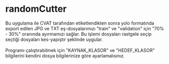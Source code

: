 # randomCutter
Bu uygulama ile CVAT tarafından etiketlendikten sonra yolo formatında export edilen JPG ve TXT eş-dosyalarımızı "train" ve "validation" için "70% - 30%" oranında ayırmamızı sağlar. Bu işlemi dosyaları rastgele seçip seçtiği dosyaları kes-yapıştır şeklinde uygular. <br>
<br>
Programı çalıştırabilmek için "KAYNAK_KLASOR" ve "HEDEF_KLASOR" bilgilerini kendini dosya bilgilerinize göre ayarlamalısınız. <br>
